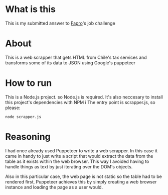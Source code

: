 # What is this
This is my submitted answer to [Fapro](https://fapro.app/ "Fapro's homepage")'s job challenge

# About
This is a web scrapper that gets HTML from Chile's tax services and transforms some of its data to JSON  using Google's puppeteer

# How to run
This is a Node.js project. so Node.js is required.
It's also neccesary to install this project's dependencies with NPM i
The entry point is scrapper.js, so please:
```
node scrapper.js
```

# Reasoning
I had once already used Puppeteer to write a web scrapper.
In this case it came in handy to just write a script that would extract the data from the table as it exists within the web browser.
This way I avoided having to handle things as text by just iterating over the DOM's objects.

Also in this particular case, the web page is not static so the table had to be rendered first, Puppeteer achieves this by simply creating a web browser instance and loading the page as a user would.